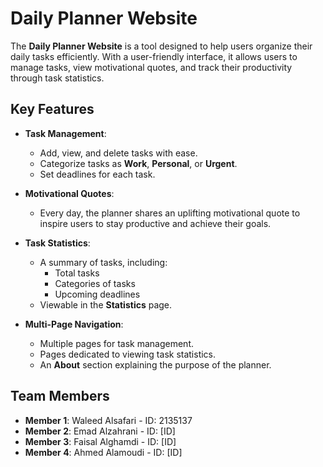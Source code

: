 # Daily Planner Website  

The **Daily Planner Website** is a tool designed to help users organize their daily tasks efficiently. With a user-friendly interface, it allows users to manage tasks, view motivational quotes, and track their productivity through task statistics.  

## Key Features  
- **Task Management**:  
  - Add, view, and delete tasks with ease.  
  - Categorize tasks as **Work**, **Personal**, or **Urgent**.  
  - Set deadlines for each task.  

- **Motivational Quotes**:  
  - Every day, the planner shares an uplifting motivational quote to inspire users to stay productive and achieve their goals.  

- **Task Statistics**:  
  - A summary of tasks, including:  
    - Total tasks  
    - Categories of tasks  
    - Upcoming deadlines  
  - Viewable in the **Statistics** page.  

- **Multi-Page Navigation**:  
  - Multiple pages for task management.  
  - Pages dedicated to viewing task statistics.  
  - An **About** section explaining the purpose of the planner.  

## Team Members  
- **Member 1**: Waleed Alsafari - ID: 2135137  
- **Member 2**: Emad Alzahrani - ID: [ID]  
- **Member 3**: Faisal Alghamdi - ID: [ID]  
- **Member 4**: Ahmed Alamoudi - ID: [ID]  

